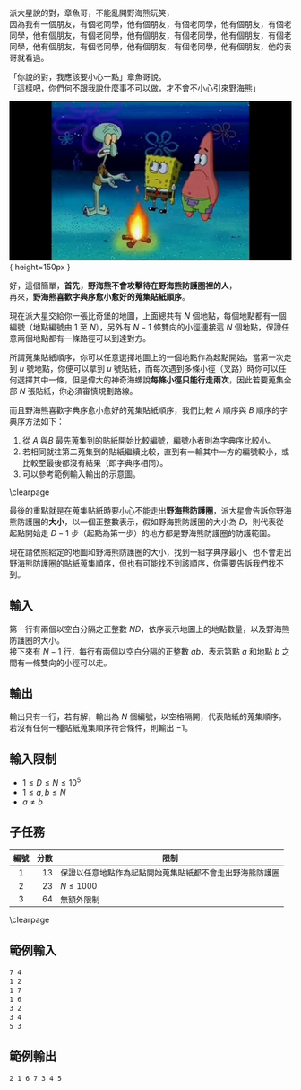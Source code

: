 #

派大星說的對，章魚哥，不能亂開野海熊玩笑，  
因為我有一個朋友，有個老同學，他有個朋友，有個老同學，他有個朋友，有個老同學，他有個朋友，有個老同學，他有個朋友，有個老同學，他有個朋友，有個老同學，他有個朋友，有個老同學，他有個朋友，有個老同學，他有個朋友，他的表哥就看過。  

「你說的對，我應該要小心一點」章魚哥說。  
「這樣吧，你們何不跟我說什麼事不可以做，才不會不小心引來野海熊」  

![](image1.png){ height=150px }  

好，這個簡單，**首先，野海熊不會攻擊待在野海熊防護圈裡的人**，  
再來，**野海熊喜歡字典序愈小愈好的蒐集貼紙順序**。  

現在派大星交給你一張比奇堡的地圖，上面總共有 $N$ 個地點，每個地點都有一個編號（地點編號由 $1$ 至 $N$），另外有 $N-1$ 條雙向的小徑連接這 $N$ 個地點，保證任意兩個地點都有一條路徑可以到達對方。  

所謂蒐集貼紙順序，你可以任意選擇地圖上的一個地點作為起點開始，當第一次走到 $u$ 號地點，你便可以拿到 $u$ 號貼紙，而每次遇到多條小徑（叉路）時你可以任何選擇其中一條，但是偉大的神奇海螺說**每條小徑只能行走兩次**，因此若要蒐集全部 $N$ 張貼紙，你必須審慎規劃路線。  

而且野海熊喜歡字典序愈小愈好的蒐集貼紙順序，我們比較 $A$ 順序與 $B$ 順序的字典序方法如下：  

1. 從 $A$ 與$B$ 最先蒐集到的貼紙開始比較編號，編號小者則為字典序比較小。
2. 若相同就往第二蒐集到的貼紙繼續比較，直到有一輪其中一方的編號較小，或比較至最後都沒有結果（即字典序相同）。
3. 可以參考範例輸入輸出的示意圖。

\clearpage

最後的重點就是在蒐集貼紙時要小心不能走出**野海熊防護圈**，派大星會告訴你野海熊防護圈的**大小**，以一個正整數表示，假如野海熊防護圈的大小為 $D$，則代表從起點開始走 $D-1$ 步（起點為第一步）的地方都是野海熊防護圈的防護範圍。  

現在請依照給定的地圖和野海熊防護圈的大小，找到一組字典序最小、也不會走出野海熊防護圈的貼紙蒐集順序，但也有可能找不到該順序，你需要告訴我們找不到。  

## 輸入
第一行有兩個以空白分隔之正整數 $N D$，依序表示地圖上的地點數量，以及野海熊防護圈的大小。  
接下來有 $N - 1$ 行，每行有兩個以空白分隔的正整數 $a b$，表示第點 $a$ 和地點 $b$ 之間有一條雙向的小徑可以走。  

## 輸出
輸出只有一行，若有解，輸出為 $N$ 個編號，以空格隔開，代表貼紙的蒐集順序。  
若沒有任何一種貼紙蒐集順序符合條件，則輸出 $-1$。  

## 輸入限制
 - $1 \leq D \leq N \leq 10^{5}$
 - $1 \leq a, b \leq N$
 - $a \neq b$

## 子任務
| 編號 | 分數 | 限制                                                     |
| :--: | ---: | -------------------------------------------------------- |
|  1   |   13 | 保證以任意地點作為起點開始蒐集貼紙都不會走出野海熊防護圈 |
|  2   |   23 | $N \leq 1000$                                            |
|  3   |   64 | 無額外限制                                               |

\clearpage

## 範例輸入
```
7 4
1 2
1 7
1 6
3 2
3 4
5 3
```

## 範例輸出
```
2 1 6 7 3 4 5
```
